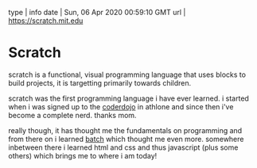 type | info
date | Sun, 06 Apr 2020 00:59:10 GMT
url | https://scratch.mit.edu

# Scratch

scratch is a functional, visual programming language that uses blocks to build projects, it is targetting primarily towards children.

scratch was the first programming language i have ever learned. i started when i was signed up to the <a class='external' href='https://coderdojo.com/'>coderdojo</a> in athlone and since then i've become a complete nerd. thanks mom.

really though, it has thought me the fundamentals on programming and from there on i learned <a href='media.html?page=batch'>batch</a> which thought me even more. somewhere inbetween there i learned html and css and thus javascript (plus some others) which brings me to where i am today!

